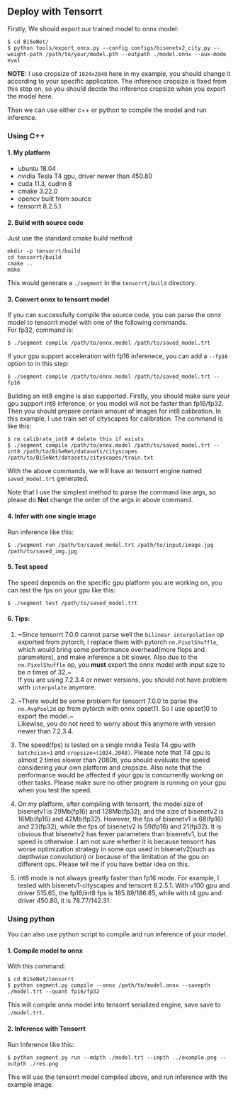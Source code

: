 

## Deploy with Tensorrt 

Firstly, We should export our trained model to onnx model:  
```
$ cd BiSeNet/
$ python tools/export_onnx.py --config configs/bisenetv2_city.py --weight-path /path/to/your/model.pth --outpath ./model.onnx --aux-mode eval
```

**NOTE:** I use cropsize of `1024x2048` here in my example, you should change it according to your specific application. The inference cropsize is fixed from this step on, so you should decide the inference cropsize when you export the model here.  

Then we can use either c++ or python to compile the model and run inference.  


### Using C++

#### 1. My platform

* ubuntu 18.04
* nvidia Tesla T4 gpu, driver newer than 450.80
* cuda 11.3, cudnn 8
* cmake 3.22.0
* opencv built from source
* tensorrt 8.2.5.1



#### 2. Build with source code
Just use the standard cmake build method:  
```
mkdir -p tensorrt/build
cd tensorrt/build
cmake ..
make
```
This would generate a `./segment` in the `tensorrt/build` directory.


#### 3. Convert onnx to tensorrt model
If you can successfully compile the source code, you can parse the onnx model to tensorrt model with one of the following commands.   
For fp32, command is:
```
$ ./segment compile /path/to/onnx.model /path/to/saved_model.trt
```
If your gpu support acceleration with fp16 inferenece, you can add a `--fp16` option to in this step:  
```
$ ./segment compile /path/to/onnx.model /path/to/saved_model.trt --fp16
```
Building an int8 engine is also supported. Firstly, you should make sure your gpu support int8 inference, or you model will not be faster than fp16/fp32. Then you should prepare certain amount of images for int8 calibration. In this example, I use train set of cityscapes for calibration. The command is like this:  
```
$ rm calibrate_int8 # delete this if exists
$ ./segment compile /path/to/onnx.model /path/to/saved_model.trt --int8 /path/to/BiSeNet/datasets/cityscapes /path/to/BiSeNet/datasets/cityscapes/train.txt
```
With the above commands, we will have an tensorrt engine named `saved_model.trt` generated.  

Note that I use the simplest method to parse the command line args, so please do **Not** change the order of the args in above command.  


#### 4. Infer with one single image
Run inference like this:   
```
$ ./segment run /path/to/saved_model.trt /path/to/input/image.jpg /path/to/saved_img.jpg
```


#### 5. Test speed  
The speed depends on the specific gpu platform you are working on, you can test the fps on your gpu like this:  
```
$ ./segment test /path/to/saved_model.trt
```


#### 6. Tips:  
1. ~Since tensorrt 7.0.0 cannot parse well the `bilinear interpolation` op exported from pytorch, I replace them with pytorch `nn.PixelShuffle`, which would bring some performance overhead(more flops and parameters), and make inference a bit slower. Also due to the `nn.PixelShuffle` op, you **must** export the onnx model with input size to be *n* times of 32.~   
If you are using 7.2.3.4 or newer versions, you should not have problem with `interpolate` anymore.

2. ~There would be some problem for tensorrt 7.0.0 to parse the `nn.AvgPool2d` op from pytorch with onnx opset11. So I use opset10 to export the model.~  
Likewise, you do not need to worry about this anymore with version newer than 7.2.3.4.

3. The speed(fps) is tested on a single nvidia Tesla T4 gpu with `batchsize=1` and `cropsize=(1024,2048)`. Please note that T4 gpu is almost 2 times slower than 2080ti, you should evaluate the speed considering your own platform and cropsize. Also note that the performance would be affected if your gpu is concurrently working on other tasks. Please make sure no other program is running on your gpu when you test the speed.

4. On my platform, after compiling with tensorrt, the model size of bisenetv1 is 29Mb(fp16) and 128Mb(fp32), and the size of bisenetv2 is 16Mb(fp16) and 42Mb(fp32). However, the fps of bisenetv1 is 68(fp16) and 23(fp32), while the fps of bisenetv2 is 59(fp16) and 21(fp32). It is obvious that bisenetv2 has fewer parameters than bisenetv1, but the speed is otherwise. I am not sure whether it is because tensorrt has worse optimization strategy in some ops used in bisenetv2(such as depthwise convolution) or because of the limitation of the gpu on different ops. Please tell me if you have better idea on this.  

5. int8 mode is not always greatly faster than fp16 mode. For example, I tested with bisenetv1-cityscapes and tensorrt 8.2.5.1. With v100 gpu and driver 515.65, the fp16/int8 fps is 185.89/186.85, while with t4 gpu and driver 450.80, it is 78.77/142.31. 


### Using python

You can also use python script to compile and run inference of your model.  


#### 1. Compile model to onnx

With this command: 
```
$ cd BiSeNet/tensorrt
$ python segment.py compile --onnx /path/to/model.onnx --savepth ./model.trt --quant fp16/fp32
```

This will compile onnx model into tensorrt serialized engine, save save to `./model.trt`.  


#### 2. Inference with Tensorrt

Run Inference like this:  
```
$ python segment.py run --mdpth ./model.trt --impth ../example.png --outpth ./res.png
```

This will use the tensorrt model compiled above, and run inference with the example image.  


